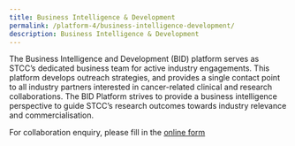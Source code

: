 ```yaml
---
title: Business Intelligence & Development
permalink: /platform-4/business-intelligence-development/
description: Business Intelligence & Development
---
```

The Business Intelligence and Development (BID) platform serves as STCC’s dedicated business team for active industry engagements. This platform develops outreach strategies, and provides a single contact point to all industry partners interested in cancer-related clinical and research collaborations. The BID Platform strives to provide a business intelligence perspective to guide STCC’s research outcomes towards industry relevance and commercialisation.

For collaboration enquiry, please fill in the&nbsp;<a href="https://form.gov.sg/64af78bb7075fe00114ad913" target="”_blank”">online form</a>